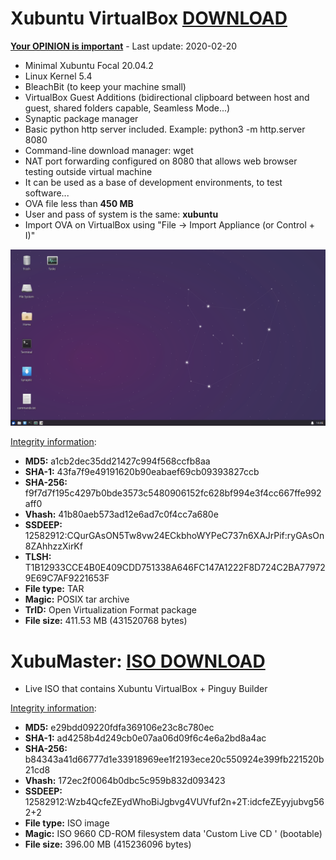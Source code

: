 # Xubuntu VirtualBox [DOWNLOAD](https://github.com/Virtual-Machines/Xubuntu-VirtualBox/releases/download/latest/XubuntuFocal.ova)
[**Your OPINION is important**](https://github.com/Virtual-Machines/Xubuntu-VirtualBox/issues/1) - Last update: 2020-02-20

- Minimal Xubuntu Focal 20.04.2
- Linux Kernel 5.4
- BleachBit (to keep your machine small)
- VirtualBox Guest Additions (bidirectional clipboard between host and guest, shared folders capable, Seamless Mode...)
- Synaptic package manager
- Basic python http server included. Example: python3 -m http.server 8080
- Command-line download manager: wget
- NAT port forwarding configured on 8080 that allows web browser testing outside virtual machine
- It can be used as a base of development environments, to test software...
- OVA file less than **450 MB**
- User and pass of system is the same: **xubuntu**
- Import OVA on VirtualBox using "File -> Import Appliance (or Control + I)"

![Xubuntu](https://raw.githubusercontent.com/Virtual-Machines/Xubuntu-VirtualBox/master/xubuntu.png)

[Integrity information](https://www.virustotal.com/gui/file/f9f7d7f195c4297b0bde3573c5480906152fc628bf994e3f4cc667ffe992aff0/detection):
- **MD5:** a1cb2dec35dd21427c994f568ccfb8aa
- **SHA-1:** 43fa7f9e49191620b90eabaef69cb09393827ccb
- **SHA-256:** f9f7d7f195c4297b0bde3573c5480906152fc628bf994e3f4cc667ffe992aff0
- **Vhash:** 41b80aeb573ad12e6ad7c0f4cc7a680e
- **SSDEEP:** 12582912:CQurGAsON5Tw8vw24ECkbhoWYPeC737n6XAJrPif:ryGAsOn8ZAhhzzXirKf
- **TLSH:** T1B12933CCE4B0E409CDD751338A646FC147A1222F8D724C2BA779729E69C7AF9221653F
- **File type:** TAR
- **Magic:** POSIX tar archive
- **TrID:** Open Virtualization Format package
- **File size:** 411.53 MB (431520768 bytes)


# XubuMaster: [ISO DOWNLOAD](https://github.com/Virtual-Machines/Xubuntu-VirtualBox/releases/download/latest/XubuMaster.iso)

 - Live ISO that contains Xubuntu VirtualBox + Pinguy Builder

[Integrity information](https://www.virustotal.com/gui/file/b84343a41d66777d1e33918969ee1f2193ece20c550924e399fb221520b21cd8/details):
- **MD5:**  e29bdd09220fdfa369106e23c8c780ec
- **SHA-1:**  ad4258b4d249cb0e07aa06d09f6c4e6a2bd8a4ac
- **SHA-256:**  b84343a41d66777d1e33918969ee1f2193ece20c550924e399fb221520b21cd8
- **Vhash:**  172ec2f0064b0dbc5c959b832d093423
- **SSDEEP:** 12582912:Wzb4QcfeZEydWhoBiJgbvg4VUVfuf2n+2T:idcfeZEyyjubvg562+2
- **File type:**  ISO image
- **Magic:**  ISO 9660 CD-ROM filesystem data 'Custom Live CD ' (bootable)
- **File size:**  396.00 MB (415236096 bytes)
